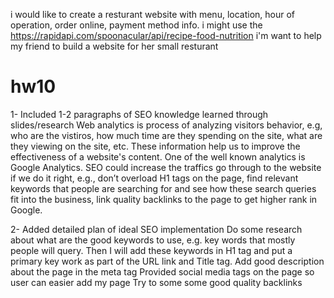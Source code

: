 i would like to create a resturant website with menu, location, hour of operation, order online, payment method info.
i might use the https://rapidapi.com/spoonacular/api/recipe-food-nutrition
i'm want to help my friend to build a website for her small resturant

hw10
====
1- Included 1-2 paragraphs of SEO knowledge learned through slides/research
Web analytics is process of analyzing visitors behavior, e.g, who are the vistiros, how much time are they spending on the site, what are they viewing on the site, etc.
These information help us to improve the effectiveness of a website's content.  One of the well known analytics is Google Analytics.
SEO could increase the traffics go through to the website if we do it right, e.g., don’t overload H1 tags on the page, find relevant keywords that people are searching for and see how these search queries fit into the business, link quality backlinks to the page to get higher rank in Google. 

2- Added detailed plan of ideal SEO implementation 
Do some research about what are the good keywords to use, e.g. key words that mostly people will query. Then I will add these keywords in H1 tag and put a primary key work as part of the URL link and Title tag.
Add good description about the page in the meta tag
Provided social media tags on the page so user can easier add my page 
Try to some some good quality backlinks 
